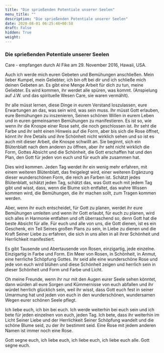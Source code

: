 ```yaml
---
title: "Die sprießenden Potentiale unserer Seelen"
menu_title: ""
description: "Die sprießenden Potentiale unserer Seelen"
date: 2020-08-01 06:25:48+00:58
draft: False
hidden: True
weight:
---
```

### Die sprießenden Potentiale unserer Seelen

Care - empfangen durch Al Fike am 29. November 2016, Hawaii, USA.

Auch ich werde mich euren Gebeten und Bemühungen anschließen. Mein lieber Kumpel, mein Geliebter, ich bin oft bei dir und ich schließe mich deinen Gebeten an. Es gibt eine Menge Arbeit für dich zu tun, meine Geliebter. Es wird kommen, ihr werdet alle spüren, was kommt. (Anspielung auf J.W. und das spirituelle Wesen Care, sie waren vermählt).

Ihr alle müsst lernen, diese Dinge in eurem Verstand loszulassen, eure Erwartungen an das, was sein wird, was sein muss. Ihr müsst Gott erlauben, eure Bemühungen zu inszenieren, Seinen schönen Willen in eurem Leben und in euren gemeinsamen Bemühungen zu manifestieren. Es ist so, wie wenn ihr die Knospe einer Rose seht, die noch geschlossen ist. Ihr seht die Farbe und ihr seht einen Hinweis auf die Form, aber bis sich die Rose öffnet, könnt ihr ihre Details und ihre Schönheit nicht wirklich sehen und so ist es auch mit dieser Arbeit, die Knospe schwillt an. Sie beginnt, sich ein Blütenblatt nach dem anderen zu öffnen, aber ihr seht nicht wirklich die Form, Gottes Absicht und die Schönheit, die Gott erschaffen hat und den Plan, den Gott für jeden von euch und für euch alle zusammen hat.

Dies wird kommen. Jeden Tag werdet ihr ein wenig mehr erfahren, mit einem weiteren Blütenblatt, das freigelegt wird, einer weiteren Ergänzung dieser wunderschönen Form, die reich an Farben ist. Schätzt jedes Blütenblatt, schätzt jeden Tag, schätzt das, was Gott euch mit jedem Tag gibt und wisst, dass, wenn die Blume sich entfaltet, das wahre Wissen kommen wird, die Bemühungen, die ihr machen sollt, zum Tragen kommen werden.

Aber, wenn ihr euch entscheidet, für Gott zu planen, werdet ihr eure Bemühungen umleiten und wenn ihr Gott erlaubt, für euch zu planen, wird sich alles in Harmonie entfalten und oft überraschend so, denn Gott hat die beste Absicht für alle. Für euch und alle von uns, die Gott dienen, ist es ein Geschenk, ein Teil Seines großen Plans zu sein, in Liebe zu dienen und die Kraft Seiner Liebe zu erfahren, die sich in uns allen in all ihrer Schönheit und Herrlichkeit manifestiert.

Es gibt Tausende und Abertausende von Rosen, einzigartig, jede einzelne. Einzigartig in Farbe und Form. Ein Meer von Rosen, in Schönheit, in Anmut, eine herrliche Schöpfung Gottes. Ihr seid alle eine wunderschöne Rose und jede von euch wird blühen und diese Schönheit zeigen und herrlich sein in dieser Schönheit und Form und Farbe und Licht.

Oh meine Freunde, wenn ihr nur mit den Augen eurer Seele sehen könntet, dann würden all eure Sorgen und Kümmernisse von euch abfallen und ihr würdet herrlich glücklich sein, weil ihr wisst, dass Gott euch fest in seiner Umarmung hat und jeden von euch in den wunderschönen, wundersamen Wegen eurer schönen Seele pflegt.

Ich liebe euch, ich bin bei euch. Ich werde weiterhin bei euch sein und ich bete für jeden einzelnen von euch, jeden Tag. Ich bete, dass ihr weiterhin im Licht Seiner Liebe und der Herrlichkeit Seiner Schöpfung wandelt und die schöne Blume seid, zu der ihr bestimmt seid. Eine Rose mit jedem anderen Namen ist immer noch eine Rose.

Gott segne euch, ich liebe euch, ich liebe euch, ich liebe euch alle. Gott segne euch.

